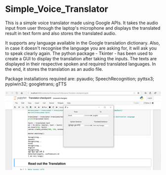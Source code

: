 # Simple_Voice_Translator
This is a simple voice translator made using Google APIs. It takes the audio input from user through the laptop's microphone and displays the translated result in text form and also stores the translated audio. 

It supports any language available in the Google translation dictionary. Also, in case it doesn't recognise the language you are asking for, it will ask you to speak clearly again. The python package - Tkinter - has been used to create a GUI to display the translation after taking the inputs. The texts are displayed in their respective spoken and required translated languages. In the end, it stores the translation as an audio file.

Package installations required are: pyaudio; SpeechRecognition; pyttsx3; pypiwin32; googletrans; gTTS

![Voice Translator](/voice_translator.png)
